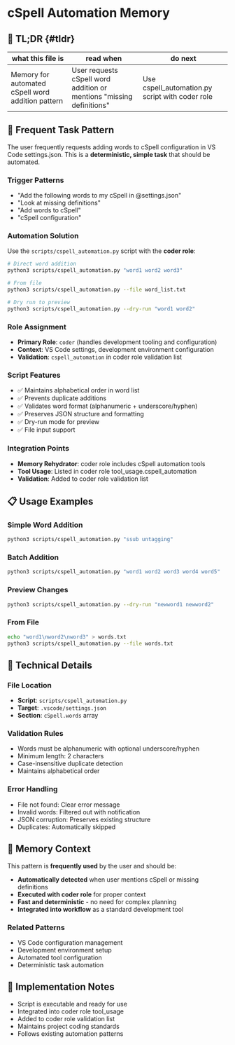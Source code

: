 <!-- ANCHOR_KEY: cspell-automation -->
<!-- ANCHOR_PRIORITY: 10 -->
<!-- ROLE_PINS: ["coder"] -->

# cSpell Automation Memory

<!-- CONTEXT_REFERENCE: 100_memory/100_cursor-memory-context.md -->
<!-- MODULE_REFERENCE: 400_guides/400_comprehensive-coding-best-practices.md -->
<!-- MEMORY_CONTEXT: HIGH - Frequent task automation pattern -->
<!-- DATABASE_SYNC: REQUIRED -->

## 🔎 TL;DR {#tldr}

| what this file is | read when | do next |
|---|---|---|
| Memory for automated cSpell word addition pattern | User requests cSpell word addition or mentions "missing definitions" | Use cspell_automation.py script with coder role |

<!-- ANCHOR_KEY: tldr -->
<!-- ANCHOR_PRIORITY: 0 -->
<!-- ROLE_PINS: ["coder"] -->

## 🎯 **Frequent Task Pattern**

The user frequently requests adding words to cSpell configuration in VS Code settings.json. This is a **deterministic, simple task** that should be automated.

### **Trigger Patterns**
- "Add the following words to my cSpell in @settings.json"
- "Look at missing definitions"
- "Add words to cSpell"
- "cSpell configuration"

### **Automation Solution**
Use the `scripts/cspell_automation.py` script with the **coder role**:

```bash
# Direct word addition
python3 scripts/cspell_automation.py "word1 word2 word3"

# From file
python3 scripts/cspell_automation.py --file word_list.txt

# Dry run to preview
python3 scripts/cspell_automation.py --dry-run "word1 word2"
```

### **Role Assignment**
- **Primary Role**: `coder` (handles development tooling and configuration)
- **Context**: VS Code settings, development environment configuration
- **Validation**: `cspell_automation` in coder role validation list

### **Script Features**
- ✅ Maintains alphabetical order in word list
- ✅ Prevents duplicate additions
- ✅ Validates word format (alphanumeric + underscore/hyphen)
- ✅ Preserves JSON structure and formatting
- ✅ Dry-run mode for preview
- ✅ File input support

### **Integration Points**
- **Memory Rehydrator**: coder role includes cSpell automation tools
- **Tool Usage**: Listed in coder role tool_usage.cspell_automation
- **Validation**: Added to coder role validation list

## 📋 **Usage Examples**

### **Simple Word Addition**
```bash
python3 scripts/cspell_automation.py "ssub untagging"
```

### **Batch Addition**
```bash
python3 scripts/cspell_automation.py "word1 word2 word3 word4 word5"
```

### **Preview Changes**
```bash
python3 scripts/cspell_automation.py --dry-run "newword1 newword2"
```

### **From File**
```bash
echo "word1\nword2\nword3" > words.txt
python3 scripts/cspell_automation.py --file words.txt
```

## 🔧 **Technical Details**

### **File Location**
- **Script**: `scripts/cspell_automation.py`
- **Target**: `.vscode/settings.json`
- **Section**: `cSpell.words` array

### **Validation Rules**
- Words must be alphanumeric with optional underscore/hyphen
- Minimum length: 2 characters
- Case-insensitive duplicate detection
- Maintains alphabetical order

### **Error Handling**
- File not found: Clear error message
- Invalid words: Filtered out with notification
- JSON corruption: Preserves existing structure
- Duplicates: Automatically skipped

## 🎯 **Memory Context**

This pattern is **frequently used** by the user and should be:
- **Automatically detected** when user mentions cSpell or missing definitions
- **Executed with coder role** for proper context
- **Fast and deterministic** - no need for complex planning
- **Integrated into workflow** as a standard development tool

### **Related Patterns**
- VS Code configuration management
- Development environment setup
- Automated tool configuration
- Deterministic task automation

## 📝 **Implementation Notes**

- Script is executable and ready for use
- Integrated into coder role tool_usage
- Added to coder role validation list
- Maintains project coding standards
- Follows existing automation patterns

<!-- ANCHOR_KEY: implementation-notes -->
<!-- ANCHOR_PRIORITY: 5 -->
<!-- ROLE_PINS: ["coder"] -->
